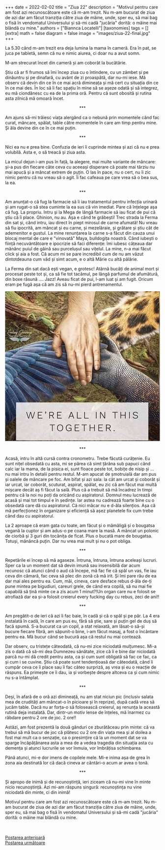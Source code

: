 +++
date = 2022-02-02
title = "Ziua 22"
description = "Motivul pentru care am fost azi recunoscătoare este că m-am trezit. Nu m-am bucurat de ziua de azi dar am făcut tranziția către ziua de mâine, unde, sper eu, să mai bag o fisă în vendomatul Universului și să-mi cadă \"jucăria\" dorită: o mâine mai blândă cu mine."
authors = ["Biannca Locatelli"]
[taxonomies]
tags = []
[extra]
math = false
diagram = false
image = "images/ziua-22-final.jpg"
+++



La 5.30 când m-am trezit era deja lumina la mama în cameră. Era în pat, se juca pe tabletă, semn că nu e nimic aiurea, ci doar nu a avut somn.

M-am strecurat încet din cameră și am coborât la bucătărie.

Știu că ar fi frumos să îmi încep ziua cu o întindere, cu un zâmbet și pe dinăuntru și pe dinafară, cu avânt de zi proaspătă, dar nu-mi iese. Mă observ că devin din ce în ce mai acră dimineața și mă cert cu situația din ce în ce mai des. În loc să îi fac spațiu în mine să se așeze odată și să integrez, eu mă ciondănesc cu ea de la prima oră. Pentru că sunt obosită și rutina asta zilnică mă omoară încet.

<p style="text-align: center;">***</p>

Am ajuns să-mi trăiesc viața alergând ca o nebună prin momentele când fac curat, mâncare, spălat, table către momentele în care am timp pentru mine. Și ăla devine din ce în ce mai puțin.

<p style="text-align: center;">***</p>

Nici ea nu e prea bine. Confuzia de ieri îi cuprinde mintea și azi că nu e prea volubilă. Asta e, o să treacă și ziua asta.

La micul dejun i-am pus în față, la alegere, mai multe variante de mâncare: și-a pus din fiecare câte ceva cu aceeași disperare că poate mai târziu nu mai apucă și a mâncat extrem de puțin. O las în pace, nu o cert, nu îi zic nimic pentru că nu vreau să o agit. Îi fac cafeaua pe care vrea să o bea sus, la ea.

<p style="text-align: center;">***</p>

Am anunțat-o că fug la farmacie să îi iau tratamentul pentru infecția urinară și am rugat-o să stea cuminte la ea sus că vin imediat. Pare că înțelege așa că fug. La propriu. Intru și la Mega de lângă farmacie să iau ficat de pui că știu că îi place. Ghinion, nu au. Așa e când te grăbești! Trec strada la Ferma din sat și, când intru, iau direct în piept mirosul de carne afumată! Nu vreau să fiu ipocrită, am mâncat și eu carne, și mezelăraie, și grătare și știu cât de ademenitor e gustul. La mine renunțarea la carne s-a făcut din cauza unui blocaj mental de care e "vinovată" Maya, bulldogița noastră. Când iubești o ființă necuvântătoare e ipocrizie să faci diferențe: îmi iubesc cățeaua dar mănânc puiul de găină sau purcelușul sau vițelul. La mine, n-a mai făcut click și aia a fost. Că acum mi se pare incredibil cum de nu am văzut dintotdeauna cum văd și simt acum, e o altă Mărie cu altă pălărie.

La Ferma din sat dacă ești vegan, e grotesc! Atârnă bucăți de animal mort și procesat peste tot și, ca să fie tot tacâmul, pe lângă parfumul de afumătură, din boxe răsună …. Jazz! Aveau ficat de pui, l-am luat și am fugit. Oricum eram pe fugă așa că am zis să nu-mi pierd antrenamentul.


<div class="flex justify-center">
  <img src="images/ziua-22.jpeg" />
</div>

<p style="text-align: center;">***</p>

Acasă, intru în altă cursă contra cronometru. Trebe făcută curățenie. Eu sunt nițel obsedată cu asta, mi se părea că simt țărâna sub papuci când calc iar la mama, de la pisica ei, sunt floace peste tot, bobițe de nisip și … nu mai intru în detalii pentru restul. M-am apucat de șmotruială dar am pus și oalele de mâncare pe foc. Am bifat și azi sala: la cât am urcat și coborât și iar urcat, iar coborât, scuturat, aspirat, spălat, eu zic că am făcut mai multă mișcare decât aș fi făcut la sală. Plus că a trebuit să mă încadrez în timpi pentru că la noi nu poți da oricând cu aspiratorul. Domnul meu lucrează de acasă și mai tot timpul e în ședințe. Iar astea nu cadrează foarte bine cu o obsedată care dă cu aspiratorul. Că nici măcar nu e d-ăla silențios. Așa că mă perfecționez în organizare și eficiență să așez planetele fix cum trebe când dau cu aspiratorul.

La 2 aproape că eram gata cu toate, am făcut și o mămăligă și o bougatsa vegană la cuptor și am adus-o pe coana mare la masă. A mâncat un polonic de ciorbă și 3 guri din tocănița de ficat. Plus o bucată mare de bougatsa. Totuși, mănâncă puțin. Dar nu vrea mai mult și nu o pot obliga.

<p style="text-align: center;">***</p>

Repetările ei încep să mă agaseze. Întruna, întruna, întruna aceleași lucruri. Sper ca la un moment dat să devin imună sau insensibilă dar acum recunosc că atunci când o aud că începe, mă fac fie că spăl un vas, fie iau ceva din cămară, fac ceva să plec din zonă că mă irit. Și îmi pare rău de ea dar mai ales pentru ea. Cum, măi, cineva, care desface rebus d-ăla de-ți pune mintea pe bigudiuri, careuri grele, de când era copilă, să nu mai fie capabilă să țină minte ce a zis acum 1 minut?!Un organ care nu e folosit se atrofiază dar ea și-a folosit creierul every fucking day cu rebus, zeci de ani!!

<p style="text-align: center;">***</p>

Am pregătit-o de ieri că azi îi fac baie, în cadă și că o spăl și pe păr. La 4 era instalată în cadă, în care am pus eu, fără să știe, sare și puțin gel de duș să facă spumă. S-a bucurat ca un copil, a stat relaxată, am lăsat-o să-și bucure fiecare fibră, am săpunit-o bine, i-am făcut masaj, a fost o încântare pentru ea. Mă bucur când se bucură așa că restul nu mai contează.

Dar observ, cu tristețe căteodată, că nu-mi zice niciodată mulțumesc. Mi-a zis o dată că să-mi dea Dumnezeu sănătate, zice că îi e bine dar niciodată parcă nu-mi dă credit pentru asta, ca și cum sunt obligată să fac ce fac, ca și cum i se cuvine. Știu că poate sunt tendențioasă dar câteodată, când îi cumpăr ceva ce îi place sau îi fac câteo surpriză, aș vrea și eu o reacție de răspuns. Ea primește ce îi dau, ia și vorbește despre altceva ca și cum nimic nu s-a întâmplat.

<p style="text-align: center;">***</p>

Deși, în afară de o oră azi dimineață, nu am stat niciun pic (inclusiv salata mea de crudități am mâncat-o în picioare și în reprize), după cadă vrea să jucăm table. Dacă nu ar forța-o să folosească creierul, aș renunța la această rutină deja instalată. Dar, dintr-un motiv lense de înțeles, mă înarmez cu răbdare pentru 2 ore de joc. 2 ore!!

Astăzi, am fost prezentă la două gânduri ce zburătăceau prin minte: că va trebui să mă bucur de joc că plătesc cu 2 ore din viața mea și al doilea a fost mai mult ca o senzație, ca o presimțire că la un moment dat se va sparge încăpățânarea asta a mea de a vedea tragedia din situația asta cu demența și atunci lucrurile se vor înmuia, vor îmbrățisa schimbarea.

Până atunci, mi-e dor imens de copilele mele. Mi-e inima așa de grea în zona aia destinată lor că dacă cineva ar cântări-o acum ar avea o tonă.

<p style="text-align: center;">***</p>

Și apropo de inimă și de recunoștință, ieri ziceam că nu-mi vine în minte nicio recunoștință. Azi mi-am răspuns singură: recunoștința nu vine niciodată din minte, ci din inimă!

Motivul pentru care am fost azi recunoscătoare este că m-am trezit. Nu m-am bucurat de ziua de azi dar am făcut tranziția către ziua de mâine, unde, sper eu, să mai bag o fisă în vendomatul Universului și să-mi cadă "jucăria" dorită: o mâine mai blândă cu mine.

<br/>

<br/>

<div class="flex justify-between">
  <div>
    <a href="/blog/ziua-21/">Postarea anterioară</a>
  </div>
  <div>
    <a href="/blog/ziua-23/">Postarea următoare</a>
  </div>
</div>
